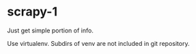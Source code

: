 scrapy-1
======================

Just get simple portion of info.

Use virtualenv.
Subdirs of venv are not included in git repository.

